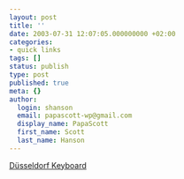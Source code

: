 ```yaml
---
layout: post
title: ''
date: 2003-07-31 12:07:05.000000000 +02:00
categories:
- quick links
tags: []
status: publish
type: post
published: true
meta: {}
author:
  login: shanson
  email: papascott-wp@gmail.com
  display_name: PapaScott
  first_name: Scott
  last_name: Hanson
---
```

<p><a title="Press 'Kölsch' instead of 'Alt'" href="http://www.schockwellenreiter.de/2003/07/31.html#030731025">Düsseldorf Keyboard</a></p>
